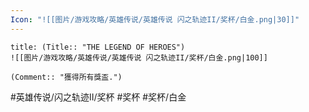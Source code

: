 ```yaml
---
Icon: "![[图片/游戏攻略/英雄传说/英雄传说 闪之轨迹II/奖杯/白金.png|30]]"
---
```

```ad-ed-sen-2-platinum
title: (Title:: "THE LEGEND OF HEROES")
![[图片/游戏攻略/英雄传说/英雄传说 闪之轨迹II/奖杯/白金.png|100]]

(Comment:: "獲得所有獎盃.")
```

#英雄传说/闪之轨迹II/奖杯  #奖杯 #奖杯/白金